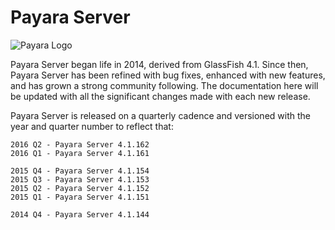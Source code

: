 # Payara Server


![Payara Logo](payara-logo-blue.png)


Payara Server began life in 2014, derived from GlassFish 4.1. Since then, Payara Server has been refined with bug fixes, enhanced with new features, and has grown a strong community following. The documentation here will be updated with all the significant changes made with each new release.

Payara Server is released on a quarterly cadence and versioned with the year and quarter number to reflect that:

    2016 Q2 - Payara Server 4.1.162
    2016 Q1 - Payara Server 4.1.161
    
    2015 Q4 - Payara Server 4.1.154
    2015 Q3 - Payara Server 4.1.153
    2015 Q2 - Payara Server 4.1.152
    2015 Q1 - Payara Server 4.1.151
    
    2014 Q4 - Payara Server 4.1.144
